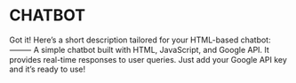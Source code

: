 # CHATBOT
Got it! Here’s a short description tailored for your HTML-based chatbot:  ⸻  A simple chatbot built with HTML, JavaScript, and Google API. It provides real-time responses to user queries. Just add your Google API key and it’s ready to use!
